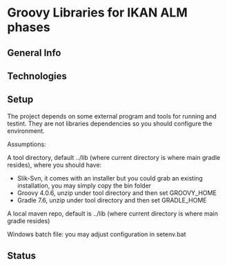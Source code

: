 # Groovy Libraries for IKAN ALM phases

## General Info

## Technologies

## Setup
The project depends on some external program and tools for running and testint.
They are not libraries dependencies so you should configure the environment.

Assumptions:

A tool directory, default ../lib (where current directory is where main gradle resides), where you should have:
- Slik-Svn, it comes with an installer but you could grab an existing installation, you may simply copy the bin folder
- Groovy 4.0.6, unzip under tool directory and then set GROOVY_HOME
- Gradle 7.6, unzip under tool directory and then set GRADLE_HOME 

A local maven repo, default is ../lib (where current directory is where main gradle resides)

Windows batch file: you may adjust configuration in setenv.bat

## Status